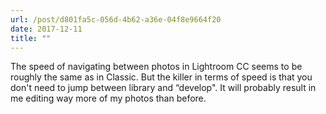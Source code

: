 ```yaml
---
url: /post/d801fa5c-056d-4b62-a36e-04f8e9664f20
date: 2017-12-11
title: ""
---
```


The speed of navigating between photos in Lightroom CC seems to be roughly the same as in Classic. But the killer in terms of speed is that you don't need to jump between library and “develop". It will probably result in me editing way more of my photos than before.